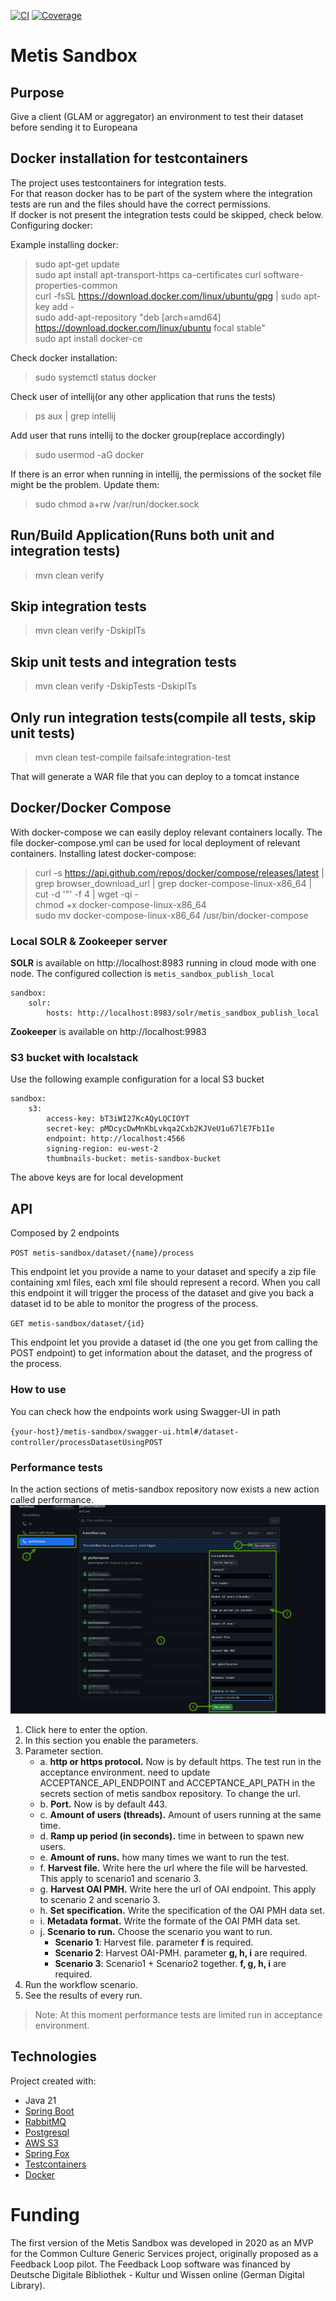 [![CI](https://github.com/europeana/metis-sandbox/actions/workflows/ci.yml/badge.svg)](https://github.com/europeana/metis-sandbox/actions/workflows/ci.yml)
[![Coverage](https://sonarcloud.io/api/project_badges/measure?project=europeana_metis-sandbox&metric=coverage)](https://sonarcloud.io/summary/new_code?id=europeana_metis-sandbox)

# Metis Sandbox

## Purpose
Give a client (GLAM or aggregator) an environment to test their dataset before sending it to Europeana

## Docker installation for testcontainers

The project uses testcontainers for integration tests.   
For that reason docker has to be part of the system where the integration tests are run and the files should have the correct permissions.  
If docker is not present the integration tests could be skipped, check below.  
Configuring docker:

Example installing docker:
> sudo apt-get update  
> sudo apt install apt-transport-https ca-certificates curl software-properties-common  
> curl -fsSL https://download.docker.com/linux/ubuntu/gpg | sudo apt-key add -  
> sudo add-apt-repository "deb [arch=amd64] https://download.docker.com/linux/ubuntu focal stable"   
> sudo apt install docker-ce

Check docker installation:
> sudo systemctl status docker

Check user of intellij(or any other application that runs the tests)
> ps aux | grep intellij

Add user that runs intellij to the docker group(replace _<user>_ accordingly)
> sudo usermod -aG docker <user>  

If there is an error when running in intellij, the permissions of the socket file might be the problem. Update them:
> sudo chmod a+rw /var/run/docker.sock   

## Run/Build Application(Runs both unit and integration tests)

> mvn clean verify

## Skip integration tests

> mvn clean verify -DskipITs

## Skip unit tests and integration tests

> mvn clean verify -DskipTests -DskipITs

## Only run integration tests(compile all tests, skip unit tests)

> mvn clean test-compile failsafe:integration-test

That will generate a WAR file that you can deploy to a tomcat instance

## Docker/Docker Compose  
With docker-compose we can easily deploy relevant containers locally.
The file docker-compose.yml can be used for local deployment of relevant containers.
Installing latest docker-compose:

> curl -s https://api.github.com/repos/docker/compose/releases/latest | grep browser_download_url  | grep docker-compose-linux-x86_64 | cut -d '"' -f 4 | wget -qi -  
> chmod +x docker-compose-linux-x86_64  
> sudo mv docker-compose-linux-x86_64 /usr/bin/docker-compose  

### Local SOLR & Zookeeper server
**SOLR** is available on http://localhost:8983 running in cloud mode with one node. 
The configured collection is `metis_sandbox_publish_local`
```
sandbox:
    solr:
        hosts: http://localhost:8983/solr/metis_sandbox_publish_local
```        
**Zookeeper** is available on http://localhost:9983

### S3 bucket with localstack
Use the following example configuration for a local S3 bucket
```
sandbox:
    s3:    
        access-key: bT3iWI27KcAQyLQCIOYT
        secret-key: pMDcycDwMnKbLvkqa2Cxb2KJVeU1u67lE7Fb1Ie
        endpoint: http://localhost:4566
        signing-region: eu-west-2
        thumbnails-bucket: metis-sandbox-bucket
```
The above keys are for local development

## API
Composed by 2 endpoints

`POST metis-sandbox/dataset/{name}/process`

This endpoint let you provide a name to your dataset and specify a zip file containing xml files, each xml file should represent a record.
When you call this endpoint it will trigger the process of the dataset and give you back a dataset id to be able to monitor the progress of the process.

`GET metis-sandbox/dataset/{id}`

This endpoint let you provide a dataset id (the one you get from calling the POST endpoint) to get information about the dataset, and the progress of the process.

### How to use
You can check how the endpoints work using Swagger-UI in path 

`{your-host}/metis-sandbox/swagger-ui.html#/dataset-controller/processDatasetUsingPOST`

### Performance tests
In the action sections of metis-sandbox repository now exists a new action called performance.
![performance github action](./doc/performance-action.png)
1. Click here to enter the option.
2. In this section you enable the parameters.
3. Parameter section.
   - a. **http or https protocol.** Now is by default https. The test run in the acceptance environment. need to update ACCEPTANCE_API_ENDPOINT and ACCEPTANCE_API_PATH in the secrets section of metis sandbox repository. To change the url.
   - b. **Port.** Now is by default 443.
   - c. **Amount of users (threads).** Amount of users running at the same time.
   - d. **Ramp up period (in seconds).** time in between to spawn new users.
   - e. **Amount of runs.** how many times we want to run the test.
   - f. **Harvest file.** Write here the url where the file will be harvested. This apply to scenario1 and scenario 3.
   - g. **Harvest OAI PMH.** Write here the url of OAI endpoint. This apply to scenario 2 and scenario 3.
   - h. **Set specification.** Write the specification of the OAI PMH data set.
   - i. **Metadata format.** Write the formate of the OAI PMH data set.
   - j. **Scenario to run.** Choose the scenario you want to run.
     - **Scenario 1**: Harvest file. parameter **f** is required.
     - **Scenario 2**: Harvest OAI-PMH. parameter **g, h, i** are required.
     - **Scenario 3**: Scenario1 + Scenario2 together. **f, g, h, i** are required.
4. Run the workflow scenario.
5. See the results of every run.
> Note: At this moment performance tests are limited run in acceptance environment.

## Technologies
Project created with:

* Java 21
* [Spring Boot](https://spring.io/projects/spring-boot)
* [RabbitMQ](https://www.rabbitmq.com/)
* [Postgresql](https://www.postgresql.org/)
* [AWS S3](https://aws.amazon.com/s3/)
* [Spring Fox](https://springfox.github.io/springfox/)
* [Testcontainers](https://www.testcontainers.org/) 
* [Docker](https://www.docker.com/)

# Funding

The first version of the Metis Sandbox was developed in 2020 as an MVP for the Common Culture Generic 
Services project, originally proposed as a Feedback Loop pilot. The Feedback Loop software was 
financed by Deutsche Digitale Bibliothek - Kultur und Wissen online (German Digital Library).
